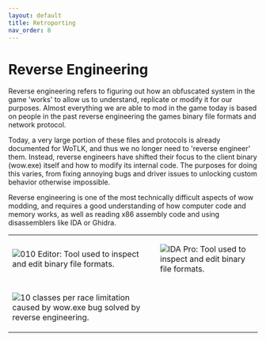 ```yaml
---
layout: default
title: Retroporting
nav_order: 8
---
```


# Reverse Engineering

Reverse engineering refers to figuring out how an obfuscated system in the game 'works' to allow us to understand, replicate or modify it for our purposes. Almost everything we are able to mod in the game today is based on people in the past reverse engineering the games binary file formats and network protocol.

Today, a very large portion of these files and protocols is already documented for WoTLK, and thus we no longer need to 'reverse engineer' them. Instead, reverse engineers have shifted their focus to the client binary (wow.exe) itself and how to modify its internal code. The purposes for doing this varies, from fixing annoying bugs and driver issues to unlocking custom behavior otherwise impossible.

Reverse engineering is one of the most technically difficult aspects of wow modding, and requires a good understanding of how computer code and memory works, as well as reading x86 assembly code and using disassemblers like IDA or Ghidra.

<table class="gt" style="table-layout: fixed; width: 100%;">
    <tr>
        <td><p><img class="mi" src="https://i.imgur.com/pAm6mJF.png">010 Editor: Tool used to inspect and edit binary file formats.</p></td>
        <td><p><img class="mi" src="https://i.imgur.com/FPdXcHP.png">IDA Pro: Tool used to inspect and edit binary file formats.</p></td>
    </tr>
    <tr>
        <td><p><img class="mi" src="https://i.imgur.com/UeuTU2M.png">10 classes per race limitation caused by wow.exe bug solved by reverse engineering.</p></td>
    </tr>
</table>